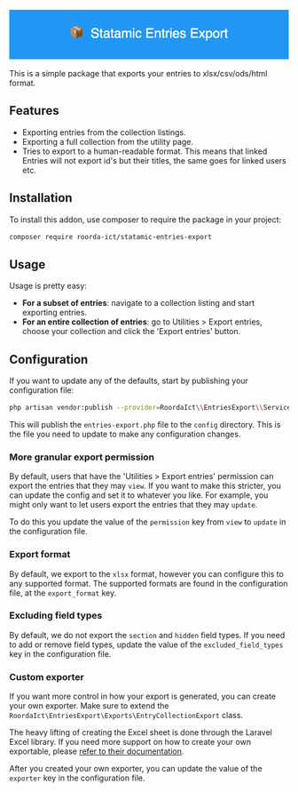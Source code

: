 ![Banner](https://raw.githubusercontent.com/roorda-ict/statamic-entries-export/master/banner-wide.png)

This is a simple package that exports your entries to xlsx/csv/ods/html format.

## Features
- Exporting entries from the collection listings.
- Exporting a full collection from the utility page.
- Tries to export to a human-readable format. This means that linked Entries will not export id's but their titles, the same goes for linked users etc.

## Installation
To install this addon, use composer to require the package in your project:

```bash
composer require roorda-ict/statamic-entries-export
```

## Usage
Usage is pretty easy:

- **For a subset of entries**: navigate to a collection listing and start exporting entries.
- **For an entire collection of entries**: go to Utilities > Export entries, choose your collection and click the 'Export entries' button.

## Configuration
If you want to update any of the defaults, start by publishing your configuration file:

```bash
php artisan vendor:publish --provider=RoordaIct\\EntriesExport\\ServiceProvider
```

This will publish the `entries-export.php` file to the `config` directory.
This is the file you need to update to make any configuration changes.

### More granular export permission
By default, users that have the 'Utilities > Export entries' permission can export the entries that they may `view`.
If you want to make this stricter, you can update the config and set it to whatever you like.
For example, you might only want to let users export the entries that they may `update`.

To do this you update the value of the `permission` key from `view` to `update` in the configuration file.

### Export format
By default, we export to the `xlsx` format, however you can configure this to any supported format.
The supported formats are found in the configuration file, at the `export_format` key.

### Excluding field types
By default, we do not export the `section` and `hidden` field types.
If you need to add or remove field types, update the value of the `excluded_field_types` key in the configuration file.

### Custom exporter
If you want more control in how your export is generated, you can create your own exporter.
Make sure to extend the `RoordaIct\EntriesExport\Exports\EntryCollectionExport` class.

The heavy lifting of creating the Excel sheet is done through the Laravel Excel library. 
If you need more support on how to create your own exportable, please [refer to their documentation](https://docs.laravel-excel.com/3.1/exports/). 

After you created your own exporter, you can update the value of the `exporter` key in the configuration file.

